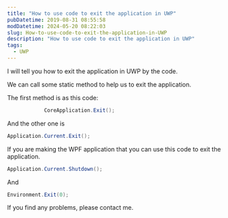```yaml
---
title: "How to use code to exit the application in UWP"
pubDatetime: 2019-08-31 08:55:58
modDatetime: 2024-05-20 08:22:03
slug: How-to-use-code-to-exit-the-application-in-UWP
description: "How to use code to exit the application in UWP"
tags:
  - UWP
---
```





I will tell you how to exit the application in UWP by the code.

<!--more-->


<!-- CreateTime:2019/8/31 16:55:58 -->


We can call some static method to help us to exit the application.

The first method is as this code:

```csharp
            CoreApplication.Exit();

```

And the other one is 

```csharp
Application.Current.Exit();
```

If you are making the WPF application that you can use this code to exit the application.

```csharp
Application.Current.Shutdown();

```

And

```csharp
Environment.Exit(0);

```

If you find any problems, please contact me.

